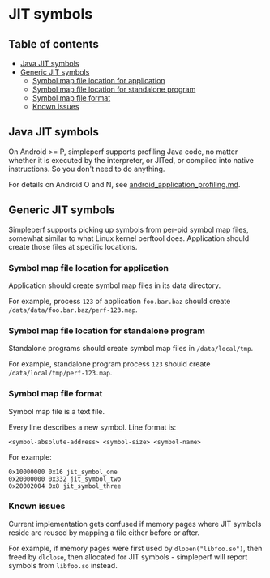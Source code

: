 # JIT symbols

## Table of contents
- [Java JIT symbols](#Java-JIT-symbols)
- [Generic JIT symbols](#Generic-JIT-symbols)
  - [Symbol map file location for application](#Symbol-map-file-location-for-application)
  - [Symbol map file location for standalone program](#Symbol-map-file-location-for-standalone-program)
  - [Symbol map file format](#Symbol-map-file-format)
  - [Known issues](#Known-issues)

## Java JIT symbols

On Android >= P, simpleperf supports profiling Java code, no matter whether it is executed by
the interpreter, or JITed, or compiled into native instructions. So you don't need to do anything.

For details on Android O and N, see [android_application_profiling.md](./android_application_profiling.md#prepare-an-android-application).

## Generic JIT symbols

Simpleperf supports picking up symbols from per-pid symbol map files, somewhat similar to what Linux kernel perftool does. Application should create those files at specific locations.

### Symbol map file location for application

Application should create symbol map files in its data directory.

For example, process `123` of application `foo.bar.baz` should create
`/data/data/foo.bar.baz/perf-123.map`.

### Symbol map file location for standalone program

Standalone programs should create symbol map files in `/data/local/tmp`.

For example, standalone program process `123` should create `/data/local/tmp/perf-123.map`.

### Symbol map file format

Symbol map file is a text file.

Every line describes a new symbol. Line format is:
```
<symbol-absolute-address> <symbol-size> <symbol-name>
```

For example:
```
0x10000000 0x16 jit_symbol_one
0x20000000 0x332 jit_symbol_two
0x20002004 0x8 jit_symbol_three
```

### Known issues

Current implementation gets confused if memory pages where JIT symbols reside are reused by mapping a file either before or after.

For example, if memory pages were first used by `dlopen("libfoo.so")`, then freed by `dlclose`, then allocated for JIT symbols - simpleperf will report symbols from `libfoo.so` instead.
